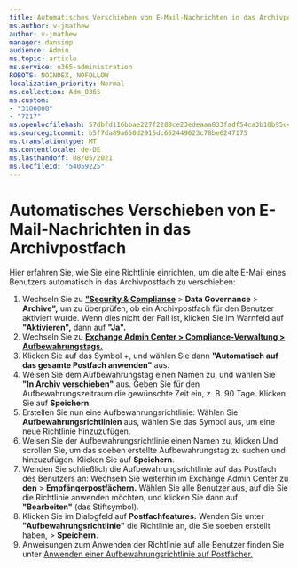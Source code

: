 ```yaml
---
title: Automatisches Verschieben von E-Mail-Nachrichten in das Archivpostfach
ms.author: v-jmathew
author: v-jmathew
manager: dansimp
audience: Admin
ms.topic: article
ms.service: o365-administration
ROBOTS: NOINDEX, NOFOLLOW
localization_priority: Normal
ms.collection: Adm_O365
ms.custom:
- "3100008"
- "7217"
ms.openlocfilehash: 57dbfd116bbae227f2288ce23edeaaa833fadf54ca3b10b95c49512758542e32
ms.sourcegitcommit: b5f7da89a650d2915dc652449623c78be6247175
ms.translationtype: MT
ms.contentlocale: de-DE
ms.lasthandoff: 08/05/2021
ms.locfileid: "54059225"
---
```

# <a name="automatically-move-email-messages-to-the-archive-mailbox"></a>Automatisches Verschieben von E-Mail-Nachrichten in das Archivpostfach

Hier erfahren Sie, wie Sie eine Richtlinie einrichten, um die alte E-Mail eines Benutzers automatisch in das Archivpostfach zu verschieben:

1. Wechseln Sie zu [**"Security & Compliance**](https://go.microsoft.com/fwlink/p/?linkid=2077143)  >  **Data Governance**  >  **Archive",** um zu überprüfen, ob ein Archivpostfach für den Benutzer aktiviert wurde. Wenn dies nicht der Fall ist, klicken Sie im Warnfeld auf **"Aktivieren",** dann auf **"Ja".**
2. Wechseln Sie zu [**Exchange Admin Center > Compliance-Verwaltung > Aufbewahrungstags.**](https://go.microsoft.com/fwlink/?linkid=2059104)
3. Klicken Sie auf das Symbol +, und wählen Sie dann **"Automatisch auf das gesamte Postfach anwenden"** aus.
4. Weisen Sie dem Aufbewahrungstag einen Namen zu, und wählen Sie **"In Archiv verschieben"** aus. Geben Sie für den Aufbewahrungszeitraum die gewünschte Zeit ein, z. B. 90 Tage. Klicken Sie auf **Speichern**.
5. Erstellen Sie nun eine Aufbewahrungsrichtlinie: Wählen Sie **Aufbewahrungsrichtlinien** aus, wählen Sie das Symbol aus, um eine neue Richtlinie hinzuzufügen.
6. Weisen Sie der Aufbewahrungsrichtlinie einen Namen zu, klicken Und scrollen Sie, um das soeben erstellte Aufbewahrungstag zu suchen und hinzuzufügen. Klicken Sie auf **Speichern**.
7. Wenden Sie schließlich die Aufbewahrungsrichtlinie auf das Postfach des Benutzers an: Wechseln Sie weiterhin im Exchange Admin Center zu **den**  >  **Empfängerpostfächern.** Wählen Sie alle Benutzer aus, auf die Sie die Richtlinie anwenden möchten, und klicken Sie dann auf **"Bearbeiten"** (das Stiftsymbol).
8. Klicken Sie im Dialogfeld auf **Postfachfeatures.** Wenden Sie unter **"Aufbewahrungsrichtlinie"** die Richtlinie an, die Sie soeben erstellt haben, > **Speichern**.
9. Anweisungen zum Anwenden der Richtlinie auf alle Benutzer finden Sie unter [Anwenden einer Aufbewahrungsrichtlinie auf Postfächer.](https://docs.microsoft.com/exchange/security-and-compliance/messaging-records-management/apply-retention-policy)
